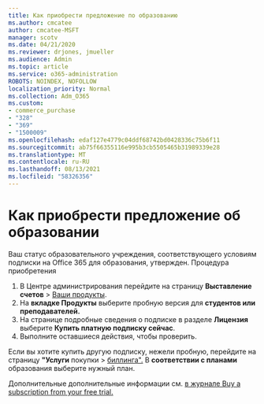 ```yaml
---
title: Как приобрести предложение по образованию
ms.author: cmcatee
author: cmcatee-MSFT
manager: scotv
ms.date: 04/21/2020
ms.reviewer: drjones, jmueller
ms.audience: Admin
ms.topic: article
ms.service: o365-administration
ROBOTS: NOINDEX, NOFOLLOW
localization_priority: Normal
ms.collection: Adm_O365
ms.custom:
- commerce_purchase
- "328"
- "369"
- "1500009"
ms.openlocfilehash: edaf127e4779c04ddf68742bd0428336c75b6f11
ms.sourcegitcommit: ab75f66355116e995b3cb5505465b31989339e28
ms.translationtype: MT
ms.contentlocale: ru-RU
ms.lasthandoff: 08/13/2021
ms.locfileid: "58326356"
---
```

# <a name="how-to-purchase-an-education-offer"></a>Как приобрести предложение об образовании

Ваш статус образовательного учреждения, соответствующего условиям подписки на Office 365 для образования, утвержден. Процедура приобретения
  
1. В Центре администрирования перейдите на страницу **Выставление счетов** \> [Ваши продукты](https://go.microsoft.com/fwlink/p/?linkid=842054).
2. На **вкладке Продукты** выберите пробную версия для **студентов или преподавателей.**
3. На странице подробные сведения о подписке в разделе **Лицензия** выберите **Купить платную подписку сейчас**.
4. Выполните оставшиеся действия, чтобы проверить.

Если вы хотите купить другую подписку, нежели пробную, перейдите на страницу **"Услуги** покупки \> [биллинга".](https://go.microsoft.com/fwlink/p/?linkid=868433) В **соответствии с планами** образования выберите нужный план.

Дополнительные дополнительные информации см. [в журнале Buy a subscription from your free trial.](https://docs.microsoft.com/microsoft-365/commerce/try-or-buy-microsoft-365#buy-a-subscription-from-your-free-trial)